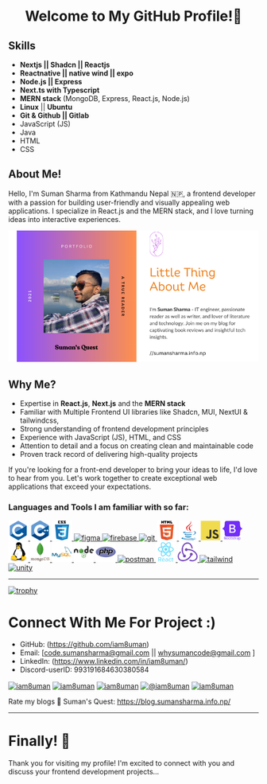 <h1 align="center">Welcome to My GitHub Profile!👋</h1>

<h2 align="left">Skills</h2>


- **Nextjs || Shadcn || Reactjs**
- **Reactnative || native wind || expo**
- **Node.js || Express**
- **Next.ts with Typescript**
- **MERN stack** (MongoDB, Express, React.js, Node.js)
- **Linux** || **Ubuntu**
- **Git & Github || Gitlab**
- JavaScript (JS)
- Java
- HTML
- CSS

## About Me!

Hello, I'm Suman Sharma from Kathmandu Nepal 🇳🇵, a frontend developer with a passion for building user-friendly and visually appealing web applications. I specialize in React.js and the MERN stack, and I love turning ideas into interactive experiences.

<div align='center'>
  <img  src='./aboutme.png' />
</div>

## **Why Me?**
- Expertise in **React.js**, **Next.js** and the **MERN stack**
- Familiar with Multiple Frontend UI libraries like Shadcn, MUI, NextUI & tailwindcss,
- Strong understanding of frontend development principles
- Experience with JavaScript (JS), HTML, and CSS
- Attention to detail and a focus on creating clean and maintainable code
- Proven track record of delivering high-quality projects

If you're looking for a front-end developer to bring your ideas to life, I'd love to hear from you. Let's work together to create exceptional web applications that exceed your expectations.


<h3 align="left">Languages and Tools I am familiar with so far:</h3>
<p align="left"> 
  <a href="https://www.cprogramming.com/" target="_blank" rel="noreferrer"> <img src="https://raw.githubusercontent.com/devicons/devicon/master/icons/c/c-original.svg" alt="c" width="40" height="40"/> </a> 
  <a href="https://www.w3schools.com/cpp/" target="_blank" rel="noreferrer"> <img src="https://raw.githubusercontent.com/devicons/devicon/master/icons/cplusplus/cplusplus-original.svg" alt="cplusplus" width="40" height="40"/> </a>
  <a href="https://www.w3schools.com/css/" target="_blank" rel="noreferrer"> <img src="https://raw.githubusercontent.com/devicons/devicon/master/icons/css3/css3-original-wordmark.svg" alt="css3" width="40" height="40"/> </a> 
  <a href="https://www.figma.com/" target="_blank" rel="noreferrer"> <img src="https://www.vectorlogo.zone/logos/figma/figma-icon.svg" alt="figma" width="40" height="40"/> </a>
  <a href="https://firebase.google.com/" target="_blank" rel="noreferrer"> <img src="https://www.vectorlogo.zone/logos/firebase/firebase-icon.svg" alt="firebase" width="40" height="40"/> </a> 
  <a href="https://git-scm.com/" target="_blank" rel="noreferrer"> <img src="https://www.vectorlogo.zone/logos/git-scm/git-scm-icon.svg" alt="git" width="40" height="40"/> </a>
  <a href="https://www.w3.org/html/" target="_blank" rel="noreferrer"> <img src="https://raw.githubusercontent.com/devicons/devicon/master/icons/html5/html5-original-wordmark.svg" alt="html5" width="40" height="40"/> </a> <a href="https://www.java.com" target="_blank" rel="noreferrer"> <img src="https://raw.githubusercontent.com/devicons/devicon/master/icons/java/java-original.svg" alt="java" width="40" height="40"/> </a>
  <a href="https://developer.mozilla.org/en-US/docs/Web/JavaScript" target="_blank" rel="noreferrer"> <img src="https://raw.githubusercontent.com/devicons/devicon/master/icons/javascript/javascript-original.svg" alt="javascript" width="40" height="40"/> </a>
  <a href="https://getbootstrap.com" target="_blank" rel="noreferrer"> <img src="https://raw.githubusercontent.com/devicons/devicon/master/icons/bootstrap/bootstrap-plain-wordmark.svg" alt="bootstrap" width="40" height="40"/> </a>
  <a href="https://www.linux.org/" target="_blank" rel="noreferrer"> <img src="https://raw.githubusercontent.com/devicons/devicon/master/icons/linux/linux-original.svg" alt="linux" width="40" height="40"/> </a> 
  <a href="https://www.mongodb.com/" target="_blank" rel="noreferrer"> <img src="https://raw.githubusercontent.com/devicons/devicon/master/icons/mongodb/mongodb-original-wordmark.svg" alt="mongodb" width="40" height="40"/> </a> <a href="https://www.mysql.com/" target="_blank" rel="noreferrer"> <img src="https://raw.githubusercontent.com/devicons/devicon/master/icons/mysql/mysql-original-wordmark.svg" alt="mysql" width="40" height="40"/> </a>
  <a href="https://nodejs.org" target="_blank" rel="noreferrer"> <img src="https://raw.githubusercontent.com/devicons/devicon/master/icons/nodejs/nodejs-original-wordmark.svg" alt="nodejs" width="40" height="40"/> </a> <a href="https://www.php.net" target="_blank" rel="noreferrer"> <img src="https://raw.githubusercontent.com/devicons/devicon/master/icons/php/php-original.svg" alt="php" width="40" height="40"/> </a> <a href="https://postman.com" target="_blank" rel="noreferrer"> <img src="https://www.vectorlogo.zone/logos/getpostman/getpostman-icon.svg" alt="postman" width="40" height="40"/> </a> <a href="https://reactjs.org/" target="_blank" rel="noreferrer"> <img src="https://raw.githubusercontent.com/devicons/devicon/master/icons/react/react-original-wordmark.svg" alt="react" width="40" height="40"/> </a> <a href="https://redux.js.org" target="_blank" rel="noreferrer"> <img src="https://raw.githubusercontent.com/devicons/devicon/master/icons/redux/redux-original.svg" alt="redux" width="40" height="40"/> </a> <a href="https://tailwindcss.com/" target="_blank" rel="noreferrer"> <img src="https://www.vectorlogo.zone/logos/tailwindcss/tailwindcss-icon.svg" alt="tailwind" width="40" height="40"/> </a> <a href="https://unity.com/" target="_blank" rel="noreferrer"> <img src="https://www.vectorlogo.zone/logos/unity3d/unity3d-icon.svg" alt="unity" width="40" height="40"/> </a> </p>

  <hr/>

  [![trophy](https://github-profile-trophy.vercel.app/?username=iam8uman)](https://github.com/ryo-ma/github-profile-trophy)


# Connect With Me For Project :)

- GitHub: (https://github.com/iam8uman)
- Email: [code.sumansharma@gmail.com || whysumancode@gmail.com ]
- LinkedIn: (https://www.linkedin.com/in/iam8uman/)
- Discord-userID: 993191684630380584

<p align="left">

<a href="https://linkedin.com/in/iam8uman" target="blank"><img align="center" src="https://raw.githubusercontent.com/rahuldkjain/github-profile-readme-generator/master/src/images/icons/Social/linked-in-alt.svg" alt="iam8uman" height="30" width="40" /></a>
<a href="https://fb.com/iam8uman" target="blank"><img align="center" src="https://raw.githubusercontent.com/rahuldkjain/github-profile-readme-generator/master/src/images/icons/Social/facebook.svg" alt="iam8uman" height="30" width="40" /></a>
<a href="https://instagram.com/_sumanifest" target="blank"><img align="center" src="https://raw.githubusercontent.com/rahuldkjain/github-profile-readme-generator/master/src/images/icons/Social/instagram.svg" alt="iam8uman" height="30" width="40" /></a>
<a href="https://hashnode.com/@iam8uman" target="blank"><img align="center" src="https://raw.githubusercontent.com/rahuldkjain/github-profile-readme-generator/master/src/images/icons/Social/hashnode.svg" alt="@iam8uman" height="30" width="40" /></a>
<a href="https://www.youtube.com/@whysumancode/" target="blank"><img align="center" src="https://raw.githubusercontent.com/rahuldkjain/github-profile-readme-generator/master/src/images/icons/Social/youtube.svg" alt="iam8uman" height="30" width="40" /></a>
</p>




Rate my blogs 💌
Suman's Quest: https://blog.sumansharma.info.np/
<hr/>
<!-- <div align='center'>
  <img  src='./iam8uman (1).png' />
</div> -->

# Finally! 🎈

Thank you for visiting my profile! I'm excited to connect with you and discuss your frontend development projects...
